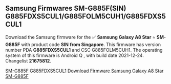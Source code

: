 <h2>Samsung Firmwares SM-G885F(SIN) G885FDXS5CUL1/G885FOLM5CUH1/G885FDXS5CUL1</h2>
Download the Samsung firmware for the ✅ <strong>Samsung Galaxy A8 Star </strong> ⭐ <strong>SM-G885F</strong> with product code <strong>SIN</strong> <strong> from Singapore</strong>. This firmware has version number PDA <strong>G885FDXS5CUL1</strong> and CSC G885FOLM5CUH1. The operating system of this firmware is Android Q , with build date 2021-12-24. Changelist <strong>21675812</strong>.

[SM-G885F](https://samfirm.shop/samsung/model/SM-G885F)
[G885FDXS5CUL1](https://samfirm.shop/samsung/pda/G885FDXS5CUL1)
[Download Firmware Samsung Galaxy A8 Star SM-G885F](https://samfirm.shop/samsung/firmware/485313)
